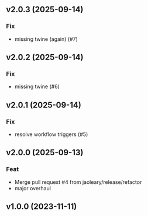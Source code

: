 ## v2.0.3 (2025-09-14)

### Fix

- missing twine (again) (#7)

## v2.0.2 (2025-09-14)

### Fix

- missing twine (#6)

## v2.0.1 (2025-09-14)

### Fix

- resolve workflow triggers (#5)

## v2.0.0 (2025-09-13)

### Feat

- Merge pull request #4 from jaoleary/release/refactor
- major overhaul

## v1.0.0 (2023-11-11)
